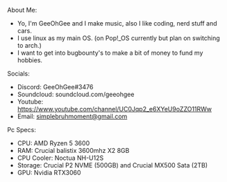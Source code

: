 About Me:
- Yo, I'm GeeOhGee and I make music, also I like coding, nerd stuff and cars.
- I use linux as my main OS. (on Pop!_OS currently but plan on switching to arch.)
- I want to get into bugbounty's to make a bit of money to fund my hobbies.

Socials:
- Discord: GeeOhGee#3476
- Soundcloud: soundcloud.com/geeohgee
- Youtube: https://www.youtube.com/channel/UC0Jqp2_e6XYeU9oZZO11RWw
- Email: simplebruhmoment@gmail.com

Pc Specs:
- CPU: AMD Ryzen 5 3600
- RAM: Crucial balistix 3600mhz X2 8GB
- CPU Cooler: Noctua NH-U12S
- Storage: Crucial P2 NVME (500GB) and Crucial MX500 Sata (2TB)
- GPU: Nvidia RTX3060
